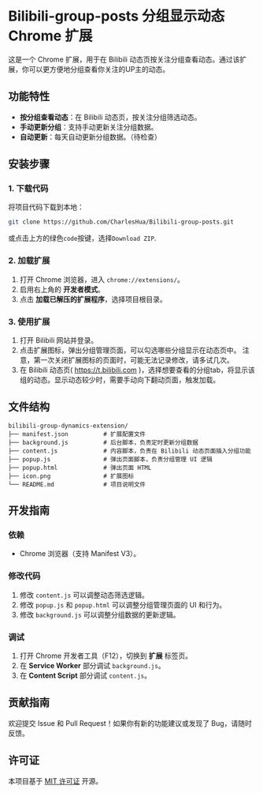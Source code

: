 
# Bilibili-group-posts  分组显示动态 Chrome 扩展

这是一个 Chrome 扩展，用于在 Bilibili 动态页按关注分组查看动态。通过该扩展，你可以更方便地分组查看你关注的UP主的动态。

## 功能特性

- **按分组查看动态**：在 Bilibili 动态页，按关注分组筛选动态。
- **手动更新分组**：支持手动更新关注分组数据。
- **自动更新**：每天自动更新分组数据。（待检查）

## 安装步骤

### 1. 下载代码
将项目代码下载到本地：

```bash
git clone https://github.com/CharlesHua/Bilibili-group-posts.git
```
或点击上方的绿色`code`按键，选择`Download ZIP`.

### 2. 加载扩展
1. 打开 Chrome 浏览器，进入 `chrome://extensions/`。
2. 启用右上角的 **开发者模式**。
3. 点击 **加载已解压的扩展程序**，选择项目根目录。

### 3. 使用扩展
1. 打开 Bilibili 网站并登录。
2. 点击扩展图标，弹出分组管理页面，可以勾选哪些分组显示在动态页中。 
   注意，第一次关闭扩展图标的页面时，可能无法记录修改，请多试几次。
3. 在 Bilibili 动态页( https://t.bilibili.com )，选择想要查看的分组tab，将显示该组的动态。显示动态较少时，需要手动向下翻动页面，触发加载。

## 文件结构

```
bilibili-group-dynamics-extension/
├── manifest.json          # 扩展配置文件
├── background.js          # 后台脚本，负责定时更新分组数据
├── content.js             # 内容脚本，负责在 Bilibili 动态页面插入分组功能
├── popup.js               # 弹出页面脚本，负责分组管理 UI 逻辑
├── popup.html             # 弹出页面 HTML
├── icon.png               # 扩展图标
└── README.md              # 项目说明文件
```

## 开发指南

### 依赖
- Chrome 浏览器（支持 Manifest V3）。

### 修改代码
1. 修改 `content.js` 可以调整动态筛选逻辑。
2. 修改 `popup.js` 和 `popup.html` 可以调整分组管理页面的 UI 和行为。
3. 修改 `background.js` 可以调整分组数据的更新逻辑。

### 调试
1. 打开 Chrome 开发者工具（F12），切换到 **扩展** 标签页。
2. 在 **Service Worker** 部分调试 `background.js`。
3. 在 **Content Script** 部分调试 `content.js`。

## 贡献指南

欢迎提交 Issue 和 Pull Request！如果你有新的功能建议或发现了 Bug，请随时反馈。

## 许可证

本项目基于 [MIT 许可证](LICENSE) 开源。
